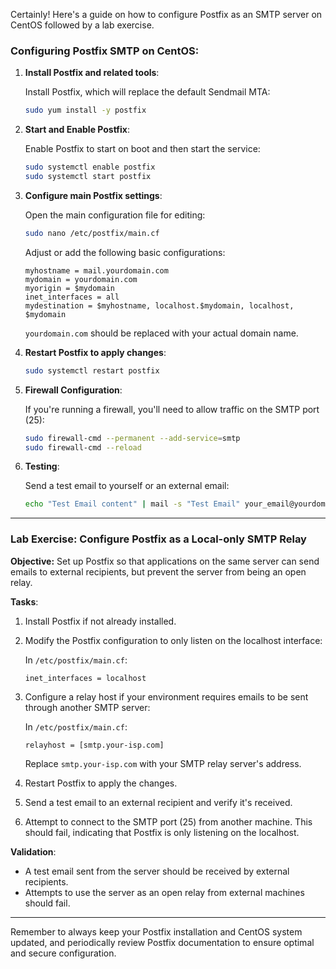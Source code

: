 Certainly! Here's a guide on how to configure Postfix as an SMTP server on CentOS followed by a lab exercise.

### Configuring Postfix SMTP on CentOS:

1. **Install Postfix and related tools**:
   
   Install Postfix, which will replace the default Sendmail MTA:
   ```bash
   sudo yum install -y postfix
   ```

2. **Start and Enable Postfix**:

   Enable Postfix to start on boot and then start the service:
   ```bash
   sudo systemctl enable postfix
   sudo systemctl start postfix
   ```

3. **Configure main Postfix settings**:

   Open the main configuration file for editing:
   ```bash
   sudo nano /etc/postfix/main.cf
   ```

   Adjust or add the following basic configurations:

   ```
   myhostname = mail.yourdomain.com
   mydomain = yourdomain.com
   myorigin = $mydomain
   inet_interfaces = all
   mydestination = $myhostname, localhost.$mydomain, localhost, $mydomain
   ```

   `yourdomain.com` should be replaced with your actual domain name.

4. **Restart Postfix to apply changes**:

   ```bash
   sudo systemctl restart postfix
   ```

5. **Firewall Configuration**:

   If you're running a firewall, you'll need to allow traffic on the SMTP port (25):

   ```bash
   sudo firewall-cmd --permanent --add-service=smtp
   sudo firewall-cmd --reload
   ```

6. **Testing**:

   Send a test email to yourself or an external email:
   ```bash
   echo "Test Email content" | mail -s "Test Email" your_email@yourdomain.com
   ```

---

### Lab Exercise: Configure Postfix as a Local-only SMTP Relay

**Objective:** Set up Postfix so that applications on the same server can send emails to external recipients, but prevent the server from being an open relay.

**Tasks**:

1. Install Postfix if not already installed.

2. Modify the Postfix configuration to only listen on the localhost interface:

   In `/etc/postfix/main.cf`:
   ```
   inet_interfaces = localhost
   ```

3. Configure a relay host if your environment requires emails to be sent through another SMTP server:

   In `/etc/postfix/main.cf`:
   ```
   relayhost = [smtp.your-isp.com]
   ```

   Replace `smtp.your-isp.com` with your SMTP relay server's address.

4. Restart Postfix to apply the changes.

5. Send a test email to an external recipient and verify it's received.

6. Attempt to connect to the SMTP port (25) from another machine. This should fail, indicating that Postfix is only listening on the localhost.

**Validation**:

- A test email sent from the server should be received by external recipients.
- Attempts to use the server as an open relay from external machines should fail.

---

Remember to always keep your Postfix installation and CentOS system updated, and periodically review Postfix documentation to ensure optimal and secure configuration.
